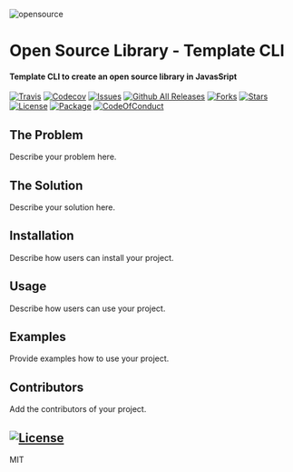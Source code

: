 ![opensource](https://user-images.githubusercontent.com/12070900/30003088-819ad23e-9086-11e7-9267-f45eee511193.png)

# Open Source Library - Template CLI

#### Template CLI to create an open source library in JavasSript

[![Travis](https://img.shields.io/travis/KaiWedekind/opensource-cli.svg)]()
[![Codecov](https://img.shields.io/codecov/c/github/KaiWedekind/opensource-cli.svg)]()
[![Issues](https://img.shields.io/github/issues/KaiWedekind/opensource-cli.svg)](https://github.com/KaiWedekind/opensource-cli/issues)
[![Github All Releases](https://img.shields.io/github/downloads/KaiWedekind/opensource-cli/total.svg)]()
[![Forks](https://img.shields.io/github/forks/KaiWedekind/opensource-cli.svg)](https://github.com/KaiWedekind/opensource-cli/network)
[![Stars](https://img.shields.io/github/stars/KaiWedekind/opensource-cli.svg)](https://github.com/KaiWedekind/opensource-cli/stargazers)
[![License](https://img.shields.io/badge/license-MIT-blue.svg)](https://raw.githubusercontent.com/KaiWedekind/opensource-cli/master/LICENSE)
[![Package](https://img.shields.io/badge/npm-5.0.3-blue.svg)](package)
[![CodeOfConduct](https://img.shields.io/badge/code%20of-conduct-ff69b4.svg)]()

## The Problem

Describe your problem here.

## The Solution

Describe your solution here.

## Installation

Describe how users can install your project.

## Usage

Describe how users can use your project.

## Examples

Provide examples how to use your project.

## Contributors

Add the contributors of your project.

## [![License](https://img.shields.io/badge/license-MIT-blue.svg)](https://raw.githubusercontent.com/KaiWedekind/opensource-cli/master/LICENSE)

MIT



